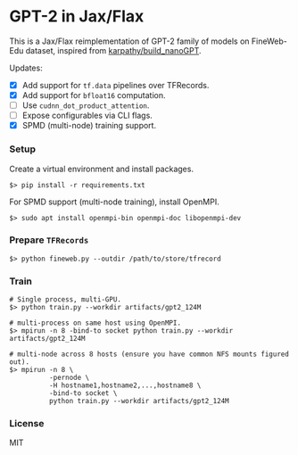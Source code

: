 # GPT-2 in Jax/Flax

This is a Jax/Flax reimplementation of GPT-2 family of models on FineWeb-Edu dataset, inspired from [karpathy/build_nanoGPT](https://github.com/karpathy/build-nanogpt).

Updates:
- [x] Add support for `tf.data` pipelines over TFRecords.
- [x] Add support for `bfloat16` computation.
- [ ] Use `cudnn_dot_product_attention`.
- [ ] Expose configurables via CLI flags.
- [x] SPMD (multi-node) training support.

### Setup
Create a virtual environment and install packages.
```shell
$> pip install -r requirements.txt
```

For SPMD support (multi-node training), install OpenMPI.
```shell
$> sudo apt install openmpi-bin openmpi-doc libopenmpi-dev
```

### Prepare `TFRecords`
```shell
$> python fineweb.py --outdir /path/to/store/tfrecord
```

### Train
```shell
# Single process, multi-GPU.
$> python train.py --workdir artifacts/gpt2_124M

# multi-process on same host using OpenMPI.
$> mpirun -n 8 -bind-to socket python train.py --workdir artifacts/gpt2_124M

# multi-node across 8 hosts (ensure you have common NFS mounts figured out).
$> mpirun -n 8 \
          -pernode \
          -H hostname1,hostname2,...,hostname8 \
          -bind-to socket \
          python train.py --workdir artifacts/gpt2_124M
```

### License
MIT